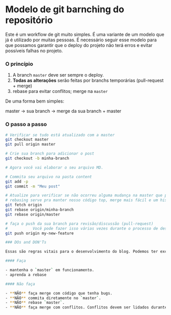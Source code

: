 # Modelo de git barnching do repositório

Este é um workflow de git muito simples. É uma variante de um modelo que já é utilizado por muitas pessoas.
É necessário seguir esse modelo para que possamos garantir que o deploy do projeto não terá erros e evitar possíveis falhas no projeto.

### O princípio

1. A branch `master` deve ser sempre o deploy.
1. **Todas as alterações** serão feitas por branchs temporárias (pull-request + merge)
1. rebase para evitar conflitos; merge na `master`

De uma forma bem simples:

master -> sua branch -> merge da sua branch + master

### O passo a passo

```bash
# Verificar se tudo está atualizado com a master
git checkout master
git pull origin master

# Crie sua branch para adicionar o post
git checkout -b minha-branch

# Agora você vai elaborar o seu arquivo MD.

# Commita seu arquivo na pasta content
git add -p
git commit -m "Meu post"

# Atualize para verificar se não ocorreu alguma mudança na master que possa ter conflito com sua branch.
# rebasing serve pra manter nosso código top, merge mais fácil e um histórico limpo.
git fetch origin
git rebase origin/minha-branch
git rebase origin/master

# faça o push da sua branch para revisão/discussão (pull-request)
#           Você pode fazer isso várias vezes durante o processo de desenvolvimento.
git push origin my-new-feature

### DOs and DON'Ts

Essas são regras vitais para o desenvolvimento do blog. Podemos ter exceções, mas essas são as regras principais

#### Faça

- mantenha o `master` em funcionamento.
- aprenda a rebase

#### Não faça

- **NÃO** faça merge com código que tenha bugs.
- **NÃO** commita diretamente no `master`.
- **NÃO** rebase `master`.
- **NÃO** faça merge com conflitos. Conflitos devem ser lidados durante o rebase.
